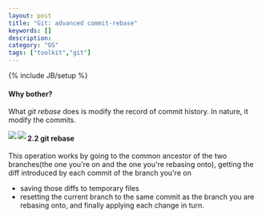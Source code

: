```yaml
---
layout: post
title: "Git: advanced commit-rebase"
keywords: []
description: 
category: "OS"
tags: ["toolkit","git"]
---
```

{% include JB/setup %}


#### Why bother?
What *git rebase* does is modify the record of commit history. In nature, it
modify the commits.


<img align="left" src="{{IMAGE_PATH}}/git_before_rebase.png" /> 
<img align="left" src="{{IMAGE_PATH}}/git_after_rebase.png" /> 



#### 2.2 git  rebase
This operation works by going to the common ancestor of the two branches(the one
you're on and the one you're rebasing onto), getting the diff introduced by each
commit of the branch you're on
- saving those diffs to temporary files
- resetting the current branch to the same commit as the branch you are rebasing
  onto, and finally applying each change in turn.
